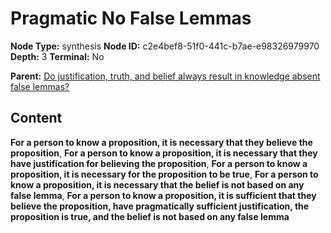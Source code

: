 # Pragmatic No False Lemmas

**Node Type:** synthesis
**Node ID:** c2e4bef8-51f0-441c-b7ae-e98326979970
**Depth:** 3
**Terminal:** No

**Parent:** [Do justification, truth, and belief always result in knowledge absent false lemmas?](do-justification-truth-and-belief-always-result-in-knowledge-absent-false-lemmas.md)

## Content

**For a person to know a proposition, it is necessary that they believe the proposition**, **For a person to know a proposition, it is necessary that they have justification for believing the proposition**, **For a person to know a proposition, it is necessary for the proposition to be true**, **For a person to know a proposition, it is necessary that the belief is not based on any false lemma**, **For a person to know a proposition, it is sufficient that they believe the proposition, have pragmatically sufficient justification, the proposition is true, and the belief is not based on any false lemma**
